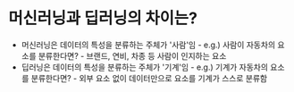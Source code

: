 # 머신러닝과 딥러닝의 차이는?
 - 머신러닝은 데이터의 특성을 분류하는 주체가 '사람'임 - e.g.) 사람이 자동차의 요소를 분류한다면? - 브랜드, 연비, 차종 등 사람이 인지하는 요소
 - 딥러닝은 데이터의 특성을 분류하는 주체가 '기계'임 - e.g.) 기계가 자동차의 요소를 분류한다면? - 외부 요소 없이 데이터만으로 요소를 기계가 스스로 분류함
